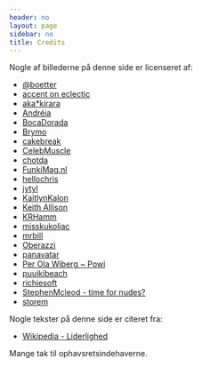```yaml
---
header: no
layout: page
sidebar: no
title: Credits
---
```

Nogle af billederne på denne side er licenseret af:

* [@boetter](https://www.flickr.com/photos/jakecaptive/)
* [accent on eclectic](https://www.flickr.com/photos/nakrnsm/)
* [aka*kirara](https://www.flickr.com/photos/akakirara/)
* [Andréia](https://www.flickr.com/photos/deia/)
* [BocaDorada](https://www.flickr.com/photos/bocadorada/)
* [Brymo](https://www.flickr.com/photos/brymo/)
* [cakebreak](https://www.flickr.com/photos/cakebreak/)
* [CelebMuscle](https://www.flickr.com/photos/celebmuscle/)
* [chotda](https://www.flickr.com/photos/santos/)
* [FunkiMag.nl](https://www.flickr.com/photos/funkimag/)
* [hellochris](https://www.flickr.com/photos/hellochris/)
* [jytyl](https://www.flickr.com/photos/fooey/)
* [KaitlynKalon](https://www.flickr.com/photos/kaitlynnicolephotography/)
* [Keith Allison](https://www.flickr.com/photos/keithallison/)
* [KRHamm](https://www.flickr.com/photos/krhamm/)
* [misskukoljac](https://www.flickr.com/photos/misskukoljac/)
* [mrbill](https://www.flickr.com/photos/mrbill/)
* [Oberazzi](https://www.flickr.com/photos/oberazzi/)
* [panavatar](https://www.flickr.com/photos/panavatar/)
* [Per Ola Wiberg ~ Powi](https://www.flickr.com/photos/powi/)
* [puuikibeach](https://www.flickr.com/photos/puuikibeach/)
* [richiesoft](https://www.flickr.com/photos/richiesoft/)
* [StephenMcleod - time for nudes?](https://www.flickr.com/photos/greenboy/)
* [storem](https://www.flickr.com/photos/storem/)

Nogle tekster på denne side er citeret fra:

* [Wikipedia - Liderlighed](https://da.wikipedia.org/w/index.php?title=Liderlighed&oldid=3758143)

Mange tak til ophavsretsindehaverne.
